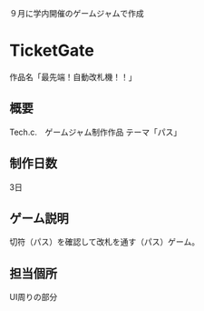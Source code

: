 ９月に学内開催のゲームジャムで作成

# TicketGate
作品名「最先端！自動改札機！！」

## 概要
Tech.c.　ゲームジャム制作作品  テーマ「パス」

## 制作日数
3日

## ゲーム説明
切符（パス）を確認して改札を通す（パス）ゲーム。

## 担当個所
UI周りの部分
